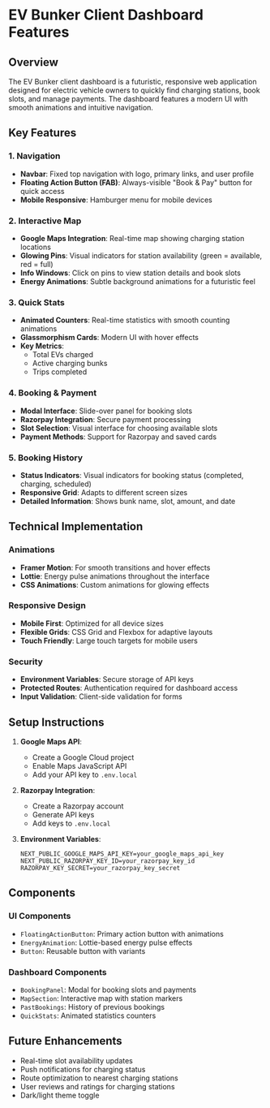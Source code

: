 # EV Bunker Client Dashboard Features

## Overview

The EV Bunker client dashboard is a futuristic, responsive web application designed for electric vehicle owners to quickly find charging stations, book slots, and manage payments. The dashboard features a modern UI with smooth animations and intuitive navigation.

## Key Features

### 1. Navigation

- **Navbar**: Fixed top navigation with logo, primary links, and user profile
- **Floating Action Button (FAB)**: Always-visible "Book & Pay" button for quick access
- **Mobile Responsive**: Hamburger menu for mobile devices

### 2. Interactive Map

- **Google Maps Integration**: Real-time map showing charging station locations
- **Glowing Pins**: Visual indicators for station availability (green = available, red = full)
- **Info Windows**: Click on pins to view station details and book slots
- **Energy Animations**: Subtle background animations for a futuristic feel

### 3. Quick Stats

- **Animated Counters**: Real-time statistics with smooth counting animations
- **Glassmorphism Cards**: Modern UI with hover effects
- **Key Metrics**: 
  - Total EVs charged
  - Active charging bunks
  - Trips completed

### 4. Booking & Payment

- **Modal Interface**: Slide-over panel for booking slots
- **Razorpay Integration**: Secure payment processing
- **Slot Selection**: Visual interface for choosing available slots
- **Payment Methods**: Support for Razorpay and saved cards

### 5. Booking History

- **Status Indicators**: Visual indicators for booking status (completed, charging, scheduled)
- **Responsive Grid**: Adapts to different screen sizes
- **Detailed Information**: Shows bunk name, slot, amount, and date

## Technical Implementation

### Animations

- **Framer Motion**: For smooth transitions and hover effects
- **Lottie**: Energy pulse animations throughout the interface
- **CSS Animations**: Custom animations for glowing effects

### Responsive Design

- **Mobile First**: Optimized for all device sizes
- **Flexible Grids**: CSS Grid and Flexbox for adaptive layouts
- **Touch Friendly**: Large touch targets for mobile users

### Security

- **Environment Variables**: Secure storage of API keys
- **Protected Routes**: Authentication required for dashboard access
- **Input Validation**: Client-side validation for forms

## Setup Instructions

1. **Google Maps API**:
   - Create a Google Cloud project
   - Enable Maps JavaScript API
   - Add your API key to `.env.local`

2. **Razorpay Integration**:
   - Create a Razorpay account
   - Generate API keys
   - Add keys to `.env.local`

3. **Environment Variables**:
   ```env
   NEXT_PUBLIC_GOOGLE_MAPS_API_KEY=your_google_maps_api_key
   NEXT_PUBLIC_RAZORPAY_KEY_ID=your_razorpay_key_id
   RAZORPAY_KEY_SECRET=your_razorpay_key_secret
   ```

## Components

### UI Components
- `FloatingActionButton`: Primary action button with animations
- `EnergyAnimation`: Lottie-based energy pulse effects
- `Button`: Reusable button with variants

### Dashboard Components
- `BookingPanel`: Modal for booking slots and payments
- `MapSection`: Interactive map with station markers
- `PastBookings`: History of previous bookings
- `QuickStats`: Animated statistics counters

## Future Enhancements

- Real-time slot availability updates
- Push notifications for charging status
- Route optimization to nearest charging stations
- User reviews and ratings for charging stations
- Dark/light theme toggle